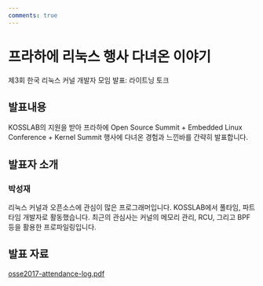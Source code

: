 ```yaml
---
comments: true
---
```


# 프라하에 리눅스 행사 다녀온 이야기
제3회 한국 리눅스 커널 개발자 모임 발표: 라이트닝 토크

## 발표내용

KOSSLAB의 지원을 받아 프라하에 Open Source Summit + Embedded Linux Conference +
Kernel Summit 행사에 다녀온 경험과 느낀바를 간략히 발표합니다.

## 발표자 소개

### 박성재
리눅스 커널과 오픈소스에 관심이 많은 프로그래머입니다.
KOSSLAB에서 풀타임, 파트타임 개발자로 활동했습니다.
최근의 관심사는 커널의 메모리 관리, RCU, 그리고 BPF 등을 활용한 프로파일링입니다.

## 발표 자료
[osse2017-attendance-log.pdf](https://github.com/kernel-dev-ko/kernel-dev-ko.github.io/raw/master/3rd/lightning-02/osse2017-attendance-log.pdf)
